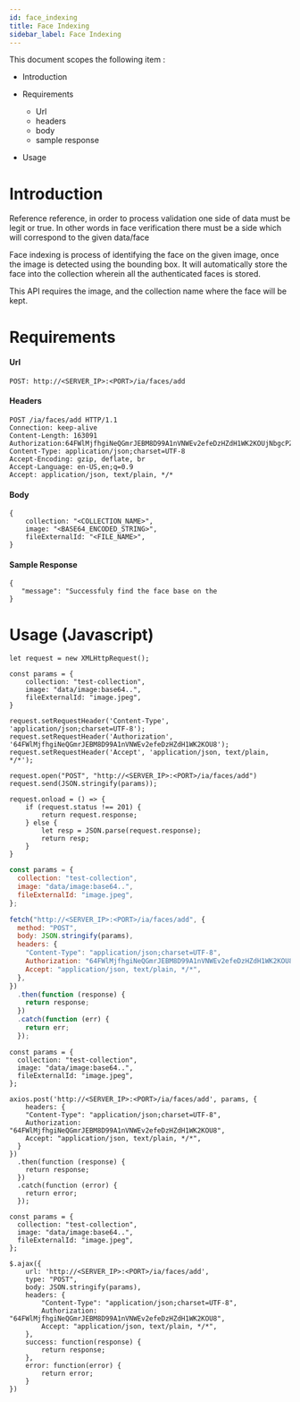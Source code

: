 ```yaml
---
id: face_indexing
title: Face Indexing
sidebar_label: Face Indexing
---
```


This document scopes the following item :

- Introduction
- Requirements

  - Url
  - headers
  - body
  - sample response

- Usage

# Introduction

Reference reference, in order to process validation one side of data must be legit or true. In other words in face verification there must be a side which will correspond to the given data/face

Face indexing is process of identifying the face on the given image, once the image is detected using the bounding box. It will automatically store the face into the collection wherein all the authenticated faces is stored.

This API requires the image, and the collection name where the face will be kept.

# Requirements

#### Url

```
POST: http://<SERVER_IP>:<PORT>/ia/faces/add
```

#### Headers

```
POST /ia/faces/add HTTP/1.1
Connection: keep-alive
Content-Length: 163091
Authorization:64FWlMjfhgiNeQGmrJEBM8D99A1nVNWEv2efeDzHZdH1WK2KOUjNbgcPZmvdawx38tS8m
Content-Type: application/json;charset=UTF-8
Accept-Encoding: gzip, deflate, br
Accept-Language: en-US,en;q=0.9
Accept: application/json, text/plain, */*
```

#### Body

```
{
    collection: "<COLLECTION_NAME>",
    image: "<BASE64_ENCODED_STRING>",
    fileExternalId: "<FILE_NAME>",
}
```

#### Sample Response

```
{
   "message": "Successfuly find the face base on the
}
```

# Usage (Javascript)

<!--DOCUSAURUS_CODE_TABS-->
<!--XMLHttpRequest-->

```Js
let request = new XMLHttpRequest();

const params = {
    collection: "test-collection",
    image: "data/image:base64..",
    fileExternalId: "image.jpeg",
}

request.setRequestHeader('Content-Type', 'application/json;charset=UTF-8');
request.setRequestHeader('Authorization', '64FWlMjfhgiNeQGmrJEBM8D99A1nVNWEv2efeDzHZdH1WK2KOU8');
request.setRequestHeader('Accept', 'application/json, text/plain, */*');

request.open("POST", "http://<SERVER_IP>:<PORT>/ia/faces/add")
request.send(JSON.stringify(params));

request.onload = () => {
    if (request.status !== 201) {
        return request.response;
    } else {
        let resp = JSON.parse(request.response);
        return resp;
    }
}
```

<!--Fetch-->

```js
const params = {
  collection: "test-collection",
  image: "data/image:base64..",
  fileExternalId: "image.jpeg",
};

fetch("http://<SERVER_IP>:<PORT>/ia/faces/add", {
  method: "POST",
  body: JSON.stringify(params),
  headers: {
    "Content-Type": "application/json;charset=UTF-8",
    Authorization: "64FWlMjfhgiNeQGmrJEBM8D99A1nVNWEv2efeDzHZdH1WK2KOU8",
    Accept: "application/json, text/plain, */*",
  },
})
  .then(function (response) {
    return response;
  })
  .catch(function (err) {
    return err;
  });
```

<!--Axios-->

```Js
const params = {
  collection: "test-collection",
  image: "data/image:base64..",
  fileExternalId: "image.jpeg",
};

axios.post('http://<SERVER_IP>:<PORT>/ia/faces/add', params, {
    headers: {
    "Content-Type": "application/json;charset=UTF-8",
    Authorization: "64FWlMjfhgiNeQGmrJEBM8D99A1nVNWEv2efeDzHZdH1WK2KOU8",
    Accept: "application/json, text/plain, */*",
  }
})
  .then(function (response) {
    return response;
  })
  .catch(function (error) {
    return error;
  });
```

<!--jQuery-->

```Js
const params = {
  collection: "test-collection",
  image: "data/image:base64..",
  fileExternalId: "image.jpeg",
};

$.ajax({
    url: 'http://<SERVER_IP>:<PORT>/ia/faces/add',
    type: "POST",
    body: JSON.stringify(params),
    headers: {
        "Content-Type": "application/json;charset=UTF-8",
        Authorization: "64FWlMjfhgiNeQGmrJEBM8D99A1nVNWEv2efeDzHZdH1WK2KOU8",
        Accept: "application/json, text/plain, */*",
    },
    success: function(response) {
        return response;
    },
    error: function(error) {
        return error;
    }
})
```

<!--END_DOCUSAURUS_CODE_TABS-->
